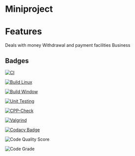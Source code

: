 # Miniproject
# Features
Deals with money
Withdrawal and payment facilities
Business

## Badges

[![CI](https://github.com/MuskaanPuri03/Miniproject/actions/workflows/main.yml/badge.svg)](https://github.com/MuskaanPuri03/Miniproject/actions/workflows/main.yml)

[![Build Linux](https://github.com/MuskaanPuri03/Miniproject/actions/workflows/Build.yml/badge.svg)](https://github.com/MuskaanPuri03/Miniproject/actions/workflows/Build.yml)

[![Build Window](https://github.com/MuskaanPuri03/Miniproject/actions/workflows/Window.yml/badge.svg)](https://github.com/MuskaanPuri03/Miniproject/actions/workflows/Window.yml)

[![Unit Testing](https://github.com/MuskaanPuri03/Miniproject/actions/workflows/Unit.yml/badge.svg)](https://github.com/MuskaanPuri03/Miniproject/actions/workflows/Unit.yml)

[![CPP-Check](https://github.com/MuskaanPuri03/Miniproject/actions/workflows/CPP.yml/badge.svg)](https://github.com/MuskaanPuri03/Miniproject/actions/workflows/CPP.yml)

[![Valgrind](https://github.com/MuskaanPuri03/Miniproject/actions/workflows/Val.yml/badge.svg)](https://github.com/MuskaanPuri03/Miniproject/actions/workflows/Val.yml)

[![Codacy Badge](https://app.codacy.com/project/badge/Grade/c23e34c9c1c24b0dae247c626580cc05)](https://www.codacy.com/gh/MuskaanPuri03/Miniproject/dashboard?utm_source=github.com&amp;utm_medium=referral&amp;utm_content=MuskaanPuri03/Miniproject&amp;utm_campaign=Badge_Grade)

![Code Quality Score](https://api.codiga.io/project/31524/score/svg)

![Code Grade](https://api.codiga.io/project/31524/status/svg)
